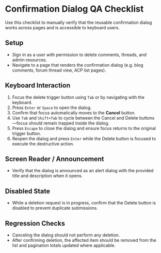 # Confirmation Dialog QA Checklist

Use this checklist to manually verify that the reusable confirmation dialog works across pages and is accessible to keyboard users.

## Setup
- Sign in as a user with permission to delete comments, threads, and admin resources.
- Navigate to a page that renders the confirmation dialog (e.g. blog comments, forum thread view, ACP list pages).

## Keyboard Interaction
1. Focus the delete trigger button using `Tab` or by navigating with the keyboard.
2. Press `Enter` or `Space` to open the dialog.
3. Confirm that focus automatically moves to the **Cancel** button.
4. Use `Tab` and `Shift+Tab` to cycle between the Cancel and Delete buttons—focus should remain trapped inside the dialog.
5. Press `Escape` to close the dialog and ensure focus returns to the original trigger button.
6. Reopen the dialog and press `Enter` while the Delete button is focused to execute the destructive action.

## Screen Reader / Announcement
- Verify that the dialog is announced as an alert dialog with the provided title and description when it opens.

## Disabled State
- While a deletion request is in progress, confirm that the Delete button is disabled to prevent duplicate submissions.

## Regression Checks
- Canceling the dialog should not perform any deletion.
- After confirming deletion, the affected item should be removed from the list and pagination totals updated where applicable.
